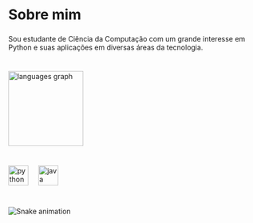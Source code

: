 <h1 align="left">Sobre mim</h1>

###

<p align="left">Sou estudante de Ciência da Computação com um grande interesse em Python e suas aplicações em diversas áreas da tecnologia.</p>

###

<h1 align="left"></h1>

###

<div align="left">
  <img src="https://github-readme-stats.vercel.app/api/top-langs?username=MatheusAugusto00&locale=en&hide_title=false&layout=compact&card_width=320&langs_count=5&theme=merko&hide_border=false&order=2" height="150" alt="languages graph"  />
</div>

###

<h1 align="left"></h1>

###

<div align="left">
  <img src="https://cdn.jsdelivr.net/gh/devicons/devicon/icons/python/python-original.svg" height="40" alt="python logo"  />
  <img width="12" />
  <img src="https://cdn.jsdelivr.net/gh/devicons/devicon/icons/java/java-original.svg" height="40" alt="java logo"  />
</div>

###

<h1 align="left"></h1>

###

<img src="https://raw.githubusercontent.com/MatheusAugusto00/MatheusAugusto00/output/snake.svg" alt="Snake animation" />

###

